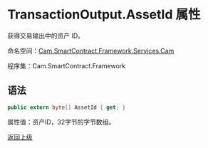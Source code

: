 # TransactionOutput.AssetId 属性

获得交易输出中的资产 ID。

命名空间：[Cam.SmartContract.Framework.Services.Cam](../../Cam.md)

程序集：Cam.SmartContract.Framework

## 语法

```c#
public extern byte[] AssetId { get; }
```

属性值：资产ID，32字节的字节数组。



[返回上级](../TransactionOutput.md)